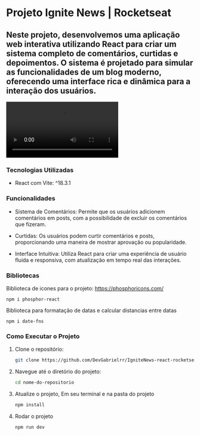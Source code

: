 
# Projeto Ignite News | Rocketseat

## Neste projeto, desenvolvemos uma aplicação web interativa utilizando React para criar um sistema completo de comentários, curtidas e depoimentos. O sistema é projetado para simular as funcionalidades de um blog moderno, oferecendo uma interface rica e dinâmica para a interação dos usuários.

<video controls src="IgniteNews.mp4" title="Title"></video>

### Tecnologias Utilizadas

- React com Vite: ^18.3.1

### Funcionalidades

- Sistema de Comentários: Permite que os usuários adicionem comentários em posts, com a possibilidade de  excluir os comentários que fizeram.

- Curtidas: Os usuários podem curtir comentários e posts, proporcionando uma maneira de mostrar aprovação ou popularidade.

- Interface Intuitiva: Utiliza React para criar uma experiência de usuário fluida e responsiva, com atualização em tempo real das interações.

### Bibliotecas

Biblioteca de icones para o projeto: https://phosphoricons.com/

```
npm i phosphor-react
```

Biblioteca para formatação de datas e calcular distancias entre datas

```
npm i date-fns
```

### Como Executar o Projeto

1. Clone o repositório:

   ```bash
   git clone https://github.com/DevGabrielrr/IgniteNews-react-rocketseat.git
   ```

2. Navegue até o diretório do projeto:

   ```bash
   cd nome-do-repositorio
   ```

3. Atualize o projeto, Em seu terminal e na pasta do projeto

   ```bash
   npm install
   ```

4. Rodar o projeto

   ```bash
   npm run dev
   ```



